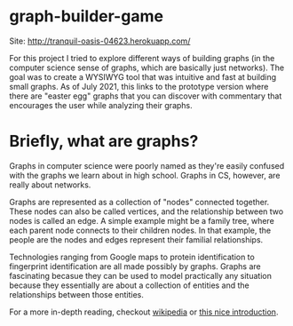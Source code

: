 # graph-builder-game

Site: http://tranquil-oasis-04623.herokuapp.com/

For this project I tried to explore different ways of building graphs (in the computer science sense of graphs, which are basically just networks). The goal was to create a WYSIWYG tool that was intuitive and fast at building small graphs. As of July 2021, this links to the prototype version where there are "easter egg" graphs that you can discover with commentary that encourages the user while analyzing their graphs. 

# Briefly, what are graphs?
Graphs in computer science were poorly named as they're easily confused with the graphs we learn about in high school. Graphs in CS, however, are really about networks. 

Graphs are represented as a collection of "nodes" connected together. These nodes can also be called vertices, and the relationship between two nodes is called an edge. A simple example might be a family tree, where each parent node connects to their children nodes. In that example, the people are the nodes and edges represent their familial relationships. 

Technologies ranging from Google maps to protein identification to fingerprint identification are all made possibly by graphs. Graphs are fascinating becasue they can be used to model practically any situation because they essentially are about a collection of entities and the relationships between those entities.

For a more in-depth reading, checkout [wikipedia](https://en.wikipedia.org/wiki/Graph_theory) or [this nice introduction](https://medium.com/basecs/a-gentle-introduction-to-graph-theory-77969829ead8). 
